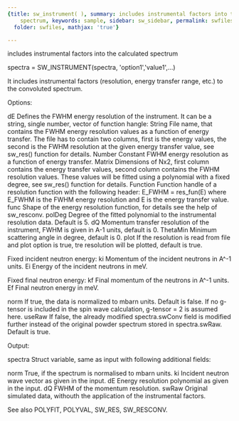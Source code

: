 ```yaml
---
{title: sw_instrument( ), summary: includes instrumental factors into the calculated
    spectrum, keywords: sample, sidebar: sw_sidebar, permalink: swfiles_sw_instrument.html,
  folder: swfiles, mathjax: 'true'}

---
```

includes instrumental factors into the calculated spectrum
 
spectra = SW_INSTRUMENT(spectra, 'option1','value1',...)
 
It includes instrumental factors (resolution, energy transfer range,
etc.) to the convoluted spectrum.
 
Options:
 
dE            Defines the FWHM energy resolution of the instrument. It
              can be a string, single number, vector of function hangle:
                String    File name, that contains the FWHM energy
                          resolution values as a function of energy
                          transfer. The file has to contain two columns,
                          first is the energy values, the second is the
                          FWHM resolution at the given energy transfer
                          value, see sw_res() function for details.
                Number    Constant FWHM energy resolution as a function
                          of energy transfer.
                Matrix    Dimensions of Nx2, first column contains the
                          energy transfer values, second column contains
                          the FWHM resolution values. These values will
                          be fitted using a polynomial with a fixed
                          degree, see sw_res() function for details.
                Function  Function handle of a resolution function
                          with the following header:
                              E_FWHM = res_fun(E)
                          where E_FWHM is the FWHM energy resolution and
                          E is the energy transfer value.
func          Shape of the energy resolution function, for details see
              the help of sw_resconv.
polDeg        Degree of the fitted polynomial to the instrumental
              resolution data. Default is 5.
dQ            Momentum transfer resolution of the instrument, FWHM is
              given in A-1 units, default is 0.
ThetaMin      Minimum scattering angle in degree, default is 0.
plot          If the resolution is read from file and plot option is
              true, tre resolution will be plotted, default is true.
 
Fixed incident neutron energy:
ki            Momentum of the incident neutrons in A^-1 units.
Ei            Energy of the incident neutrons in meV.
 
Fixed final neutron energy:
kf            Final momentum of the neutrons in A^-1 units.
Ef            Final neutron energy in meV.
 
norm          If true, the data is normalized to mbarn units. Default is
              false. If no g-tensor is included in the spin wave
              calculation, g-tensor = 2 is assumed here.
useRaw        If false, the already modified spectra.swConv field is
              modified further instead of the original powder spectrum
              stored in spectra.swRaw. Default is true.
 
Output:
 
spectra       Struct variable, same as input with following additional
              fields:
 
norm          True, if the spectrum is normalised to mbarn units.
ki            Incident neutron wave vector as given in the input.
dE            Energy resolution polynomial as given in the input.
dQ            FWHM of the momentum resolution.
swRaw         Original simulated data, withouth the application of the
              instrumental factors.
 
 
See also POLYFIT, POLYVAL, SW_RES, SW_RESCONV.
 
